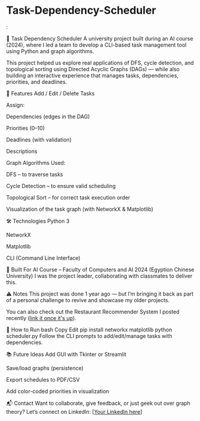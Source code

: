 # Task-Dependency-Scheduler
:

📌 Task Dependency Scheduler
A university project built during an AI course (2024), where I led a team to develop a CLI-based task management tool using Python and graph algorithms.

This project helped us explore real applications of DFS, cycle detection, and topological sorting using Directed Acyclic Graphs (DAGs) — while also building an interactive experience that manages tasks, dependencies, priorities, and deadlines.

🚀 Features
Add / Edit / Delete Tasks

Assign:

Dependencies (edges in the DAG)

Priorities (0–10)

Deadlines (with validation)

Descriptions

Graph Algorithms Used:

DFS – to traverse tasks

Cycle Detection – to ensure valid scheduling

Topological Sort – for correct task execution order

Visualization of the task graph (with NetworkX & Matplotlib)

🛠 Technologies
Python 3

NetworkX

Matplotlib

CLI (Command Line Interface)

🤖 Built For
AI Course – Faculty of Computers and AI
2024 (Egyption Chinese University)
I was the project leader, collaborating with classmates to deliver this.

⚠️ Notes
This project was done 1 year ago — but I’m bringing it back as part of a personal challenge to revive and showcase my older projects.

You can also check out the Restaurant Recommender System I posted recently ([link it once it's up](https://github.com/z3yad30/oop-restaurant-system)).

📂 How to Run
bash
Copy
Edit
pip install networkx matplotlib
python scheduler.py
Follow the CLI prompts to add/edit/manage tasks with dependencies.

📚 Future Ideas
Add GUI with Tkinter or Streamlit

Save/load graphs (persistence)

Export schedules to PDF/CSV

Add color-coded priorities in visualization

📬 Contact
Want to collaborate, give feedback, or just geek out over graph theory?
Let’s connect on LinkedIn: [[Your LinkedIn here](https://www.linkedin.com/in/zeyadrefaey?utm_source=share&utm_campaign=share_via&utm_content=profile&utm_medium=android_app)]
